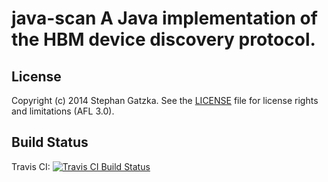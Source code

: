 # java-scan A Java implementation of the HBM device discovery protocol.

## License
Copyright (c) 2014 Stephan Gatzka. See the [LICENSE](LICENSE) file for license rights and
limitations (AFL 3.0).

## Build Status
Travis CI: <a href="https://travis-ci.org/gatzka/java-scan">
  <img alt="Travis CI Build Status"
       src="https://travis-ci.org/gatzka/java-scan.svg?branch=master"/>
</a>

